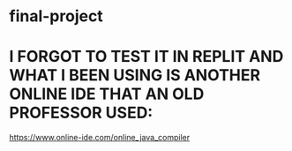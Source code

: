 # final-project
# I FORGOT TO TEST IT IN REPLIT AND WHAT I BEEN USING IS ANOTHER ONLINE IDE THAT AN OLD PROFESSOR USED:
https://www.online-ide.com/online_java_compiler
